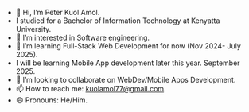 - 👋 Hi, I’m Peter Kuol Amol.
-   I studied for a Bachelor of Information Technology at Kenyatta University.
- 👀 I’m interested in Software engineering.
- 🌱 I’m learning Full-Stack Web Development for now (Nov 2024- July 2025).
-   I will be learning Mobile App development later this year. September 2025.
- 💞️ I’m looking to collaborate on WebDev/Mobile Apps Development.
- 📫 How to reach me: kuolamol77@gmail.com.
- 😄 Pronouns: He/Him.


<!---
Quol04/Quol04 is a ✨ special ✨ repository because its `README.md` (this file) appears on your GitHub profile.
You can click the Preview link to take a look at your changes.
--->
